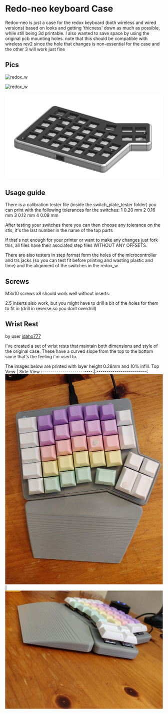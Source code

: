 # Redo-neo keyboard Case
Redox-neo is just a case for the redox keyboard (both wireless and wired versions) based on looks and getting 'thicness' down as much as possible,  while still being 3d printable.
I also wanted to save space by using the original pcb mounting holes.
note that this should be compatible with wireless rev2 since the hole that
changes is non-essential for the case and the other 3 will work just fine

## Pics

![redox_w](media/IMG_20200729_151927.jpg)

![redox_w](media/redox_rev1.0.jpg)

![redox_w](media/redox_w.png)

## Usage guide
There is a calibration tester file (inside the switch_plate_tester folder) you can print with the following tolerances for the switches:
1 0.20 mm
2 0.16 mm
3 0.12 mm
4 0.08 mm

After testing your switches there you can then choose any tolerance on the stls, it's the last number in the name of the top parts

If that's not enough for your printer or want to make any changes just fork this, all files have their asociated step files WITHOUT ANY OFFSETS.

There are also testers in step format form the holes of the microcontroller and trs jacks (so you can test fit before printing and wasting plastic and time) and the alignment of the switches in the redox_w

## Screws

M3x10 screws x8 should work well without inserts.

2.5 inserts also work, but you might have to drill a bit of the holes for them to fit in (drill in reverse so you dont overdrill)

 ## Wrist Rest
by user [idaho777](https://github.com/idaho777)

I've created a set of wrist rests that maintain both dimensions and style of the original case.  These have a curved slope from the top to the bottom since that's the feeling i'm used to.

The images below are printed with layer height 0.28mm and 10% infill.
Top View            |  Side View
:-------------------------:|:-------------------------:
![top view](wrist_rest/top_view.jpg) | ![side view](wrist_rest/side_view.jpg)
